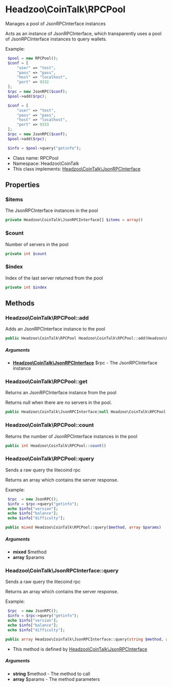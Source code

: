 Headzoo\CoinTalk\RPCPool
===============

Manages a pool of JsonRPCInterface instances

Acts as an instance of JsonRPCInterface, which transparently uses a pool of JsonRPCInterface
instances to query wallets.

Example:
```php
 $pool = new RPCPool();
 $conf = [
     "user" => "test",
     "pass" => "pass",
     "host" => "localhost",
     "port" => 9332
 ];
 $rpc = new JsonRPC($conf);
 $pool->add($rpc);

 $conf = [
     "user" => "test",
     "pass" => "pass",
     "host" => "localhost",
     "port" => 9333
 ];
 $rpc = new JsonRPC($conf);
 $pool->add($rpc);

 $info = $pool->query("getinfo");
```


* Class name: RPCPool
* Namespace: Headzoo\CoinTalk
* This class implements: [Headzoo\CoinTalk\JsonRPCInterface](Headzoo-CoinTalk-JsonRPCInterface.md)




Properties
----------


### $items
The JsonRPCInterface instances in the pool


```php
private Headzoo\CoinTalk\JsonRPCInterface[] $items = array()
```



### $count
Number of servers in the pool


```php
private int $count
```



### $index
Index of the last server returned from the pool


```php
private int $index
```



Methods
-------


### Headzoo\CoinTalk\RPCPool::add
Adds an JsonRPCInterface instance to the pool


```php
public Headzoo\CoinTalk\RPCPool Headzoo\CoinTalk\RPCPool::add(Headzoo\CoinTalk\JsonRPCInterface $rpc)
```


##### Arguments

* **[Headzoo\CoinTalk\JsonRPCInterface](Headzoo-CoinTalk-JsonRPCInterface.md)** $rpc - The JsonRPCInterface instance



### Headzoo\CoinTalk\RPCPool::get
Returns an JsonRPCInterface instance from the pool

Returns null when there are no servers in the pool.
```php
public Headzoo\CoinTalk\JsonRPCInterface|null Headzoo\CoinTalk\RPCPool::get()
```




### Headzoo\CoinTalk\RPCPool::count
Returns the number of JsonRPCInterface instances in the pool


```php
public int Headzoo\CoinTalk\RPCPool::count()
```




### Headzoo\CoinTalk\RPCPool::query
Sends a raw query the litecoind rpc

Returns an array which contains the server response.

Example:
```php
 $rpc  = new JsonRPC();
 $info = $rpc->query("getinfo");
 echo $info["version"];
 echo $info["balance"];
 echo $info["difficulty"];
```
```php
public mixed Headzoo\CoinTalk\RPCPool::query($method, array $params)
```


##### Arguments

* **mixed** $method
* **array** $params



### Headzoo\CoinTalk\JsonRPCInterface::query
Sends a raw query the litecoind rpc

Returns an array which contains the server response.

Example:
```php
 $rpc  = new JsonRPC();
 $info = $rpc->query("getinfo");
 echo $info["version"];
 echo $info["balance"];
 echo $info["difficulty"];
```
```php
public array Headzoo\CoinTalk\JsonRPCInterface::query(string $method, array $params)
```

* This method is defined by [Headzoo\CoinTalk\JsonRPCInterface](Headzoo-CoinTalk-JsonRPCInterface.md)

##### Arguments

* **string** $method - The method to call
* **array** $params - The method parameters


